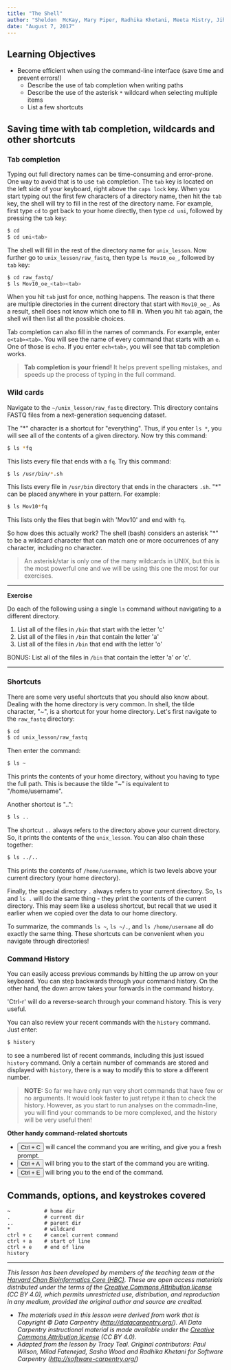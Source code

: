 ```yaml
---
title: "The Shell"
author: "Sheldon  McKay, Mary Piper, Radhika Khetani, Meeta Mistry, Jihe Liu"
date: "August 7, 2017"
---
```


## Learning Objectives
- Become efficient when using the command-line interface (save time and prevent errors!)
  - Describe the use of tab completion when writing paths
  - Describe the use of the asterisk `*` wildcard when selecting multiple items
  - List a few shortcuts 

## Saving time with tab completion, wildcards and other shortcuts 

### Tab completion

Typing out full directory names can be time-consuming and error-prone. One way to avoid that is to use `tab` completion. The `tab` key is located on the left side of your keyboard, right above the `caps lock` key. When you start typing out the first few characters of a directory name, then hit the `tab` key, the shell will try to fill in the rest of the directory name. For example, first type `cd` to get back to your home directly, then type `cd uni`, followed by pressing the `tab` key:

```bash
$ cd
$ cd uni<tab>
```

The shell will fill in the rest of the directory name for `unix_lesson`. Now further go to `unix_lesson/raw_fastq`, then type `ls Mov10_oe_`, followed by `tab` key:

```bash
$ cd raw_fastq/
$ ls Mov10_oe_<tab><tab>
```

When you hit `tab` just for once, nothing happens. The reason is that there are multiple directories in the current directory that start with `Mov10_oe_`. As a result, shell does not know which one to fill in. When you hit `tab` again, the shell will then list all the possible choices.

Tab completion can also fill in the names of commands. For example, enter `e<tab><tab>`. You will see the name of every command that starts with an `e`. One of those is `echo`. If you enter `ech<tab>`, you will see that tab completion works. 

> **Tab completion is your friend!** It helps prevent spelling mistakes, and speeds up the process of typing in the full command.

### Wild cards

Navigate to the `~/unix_lesson/raw_fastq` directory. This directory contains FASTQ files from a next-generation sequencing dataset. 

The "*" character is a shortcut for "everything". Thus, if you enter `ls *`, you will see all of the contents of a given directory. Now try this command:

```bash
$ ls *fq
```

This lists every file that ends with a `fq`. Try this command:

```bash
$ ls /usr/bin/*.sh
```

This lists every file in `/usr/bin` directory that ends in the characters `.sh`. "*" can be placed anywhere in your pattern. For example:

```bash
$ ls Mov10*fq
```

This lists only the files that begin with 'Mov10' and end with `fq`.

So how does this actually work? The shell (bash) considers an asterisk "*" to be a wildcard character that can match one or more occurrences of any character, including no character. 

> An asterisk/star is only one of the many wildcards in UNIX, but this is the most powerful one and we will be using this one the most for our exercises.

****

**Exercise**

Do each of the following using a single `ls` command without
navigating to a different directory.

1.  List all of the files in `/bin` that start with the letter 'c'
2.  List all of the files in `/bin` that contain the letter 'a'
3.  List all of the files in `/bin` that end with the letter 'o'

BONUS: List all of the files in `/bin` that contain the letter 'a' or 'c'.

****


### Shortcuts

There are some very useful shortcuts that you should also know about. Dealing with the
home directory is very common. In shell, the tilde character,
"~", is a shortcut for your home directory. Let's first navigate to the `raw_fastq`
directory:

```bash
$ cd
$ cd unix_lesson/raw_fastq
```

Then enter the command:

```bash
$ ls ~
```

This prints the contents of your home directory, without you having to type the full path. This is because the tilde "~" is equivalent to "/home/username".

Another shortcut is "..":

```bash
$ ls ..
```

The shortcut `..` always refers to the directory above your current directory. So, it prints the contents of the `unix_lesson`. You can also chain these together:

```bash
$ ls ../..
```

This prints the contents of `/home/username`, which is two levels above your current directory (your home directory). 

Finally, the special directory `.` always refers to your current directory. So, `ls` and `ls .` will do the same thing - they print the contents of the current directory. This may seem like a useless shortcut, but recall that we used it earlier when we copied over the data to our home directory.

To summarize, the commands `ls ~`, `ls ~/.`, and `ls /home/username` all do exactly the same thing. These shortcuts can be convenient when you navigate through directories!

### Command History

You can easily access previous commands by hitting the up arrow on your keyboard. You can step backwards through your command history. On the other hand, the down arrow takes your forwards in the command history.

'Ctrl-r' will do a reverse-search through your command history.  This
is very useful.

You can also review your recent commands with the `history` command.  Just enter:

```bash
$ history
```

to see a numbered list of recent commands, including this just issued
`history` command. Only a certain number of commands are stored and displayed with `history`, there is a way to modify this to store a different number.

> **NOTE:** So far we have only run very short commands that have few or no arguments. It would look faster to just retype it than to check the history. However, as you start to run analyses on the commadn-line, you will find your commands to be more complexed, and the history will be very useful then!

**Other handy command-related shortcuts**

- <button>Ctrl + C</button> will cancel the command you are writing, and give you a fresh prompt.
- <button>Ctrl + A</button> will bring you to the start of the command you are writing.
- <button>Ctrl + E</button> will bring you to the end of the command.

## Commands, options, and keystrokes covered

```
~           # home dir
.           # current dir
..          # parent dir
*           # wildcard
ctrl + c    # cancel current command
ctrl + a    # start of line
ctrl + e    # end of line
history
```

---

*This lesson has been developed by members of the teaching team at the [Harvard Chan Bioinformatics Core (HBC)](http://bioinformatics.sph.harvard.edu/). These are open access materials distributed under the terms of the [Creative Commons Attribution license](https://creativecommons.org/licenses/by/4.0/) (CC BY 4.0), which permits unrestricted use, distribution, and reproduction in any medium, provided the original author and source are credited.*

* *The materials used in this lesson were derived from work that is Copyright © Data Carpentry (http://datacarpentry.org/). 
All Data Carpentry instructional material is made available under the [Creative Commons Attribution license](https://creativecommons.org/licenses/by/4.0/) (CC BY 4.0).*
* *Adapted from the lesson by Tracy Teal. Original contributors: Paul Wilson, Milad Fatenejad, Sasha Wood and Radhika Khetani for Software Carpentry (http://software-carpentry.org/)*
